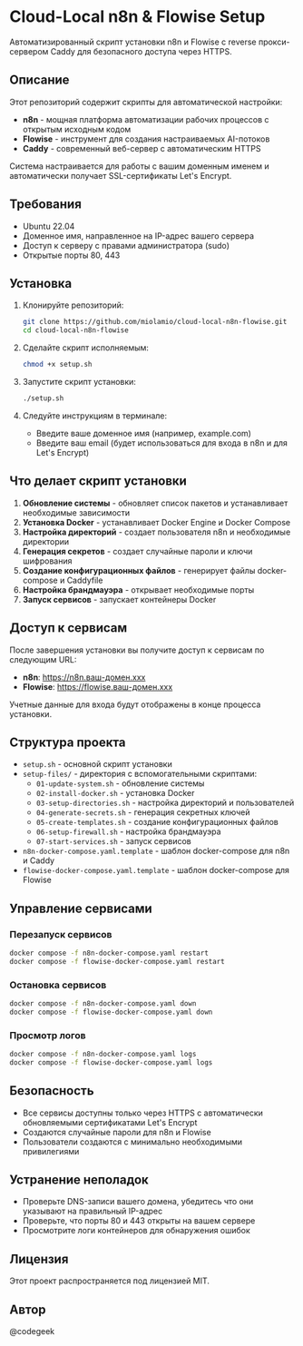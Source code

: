 # Cloud-Local n8n & Flowise Setup

Автоматизированный скрипт установки n8n и Flowise с reverse прокси-сервером Caddy для безопасного доступа через HTTPS.

## Описание

Этот репозиторий содержит скрипты для автоматической настройки:

- **n8n** - мощная платформа автоматизации рабочих процессов с открытым исходным кодом
- **Flowise** - инструмент для создания настраиваемых AI-потоков
- **Caddy** - современный веб-сервер с автоматическим HTTPS

Система настраивается для работы с вашим доменным именем и автоматически получает SSL-сертификаты Let's Encrypt.

## Требования

- Ubuntu 22.04 
- Доменное имя, направленное на IP-адрес вашего сервера
- Доступ к серверу с правами администратора (sudo)
- Открытые порты 80, 443 

## Установка

1. Клонируйте репозиторий:
   ```bash
   git clone https://github.com/miolamio/cloud-local-n8n-flowise.git
   cd cloud-local-n8n-flowise
   ```

2. Сделайте скрипт исполняемым:
   ```bash
   chmod +x setup.sh
   ```

3. Запустите скрипт установки:
   ```bash
   ./setup.sh
   ```

4. Следуйте инструкциям в терминале:
   - Введите ваше доменное имя (например, example.com)
   - Введите ваш email (будет использоваться для входа в n8n и для Let's Encrypt)

## Что делает скрипт установки

1. **Обновление системы** - обновляет список пакетов и устанавливает необходимые зависимости
2. **Установка Docker** - устанавливает Docker Engine и Docker Compose
3. **Настройка директорий** - создает пользователя n8n и необходимые директории
4. **Генерация секретов** - создает случайные пароли и ключи шифрования
5. **Создание конфигурационных файлов** - генерирует файлы docker-compose и Caddyfile
6. **Настройка брандмауэра** - открывает необходимые порты
7. **Запуск сервисов** - запускает контейнеры Docker

## Доступ к сервисам

После завершения установки вы получите доступ к сервисам по следующим URL:

- **n8n**: https://n8n.ваш-домен.xxx
- **Flowise**: https://flowise.ваш-домен.xxx

Учетные данные для входа будут отображены в конце процесса установки.

## Структура проекта

- `setup.sh` - основной скрипт установки
- `setup-files/` - директория с вспомогательными скриптами:
  - `01-update-system.sh` - обновление системы
  - `02-install-docker.sh` - установка Docker
  - `03-setup-directories.sh` - настройка директорий и пользователей
  - `04-generate-secrets.sh` - генерация секретных ключей
  - `05-create-templates.sh` - создание конфигурационных файлов
  - `06-setup-firewall.sh` - настройка брандмауэра
  - `07-start-services.sh` - запуск сервисов
- `n8n-docker-compose.yaml.template` - шаблон docker-compose для n8n и Caddy
- `flowise-docker-compose.yaml.template` - шаблон docker-compose для Flowise

## Управление сервисами

### Перезапуск сервисов

```bash
docker compose -f n8n-docker-compose.yaml restart
docker compose -f flowise-docker-compose.yaml restart
```

### Остановка сервисов

```bash
docker compose -f n8n-docker-compose.yaml down
docker compose -f flowise-docker-compose.yaml down
```

### Просмотр логов

```bash
docker compose -f n8n-docker-compose.yaml logs
docker compose -f flowise-docker-compose.yaml logs
```

## Безопасность

- Все сервисы доступны только через HTTPS с автоматически обновляемыми сертификатами Let's Encrypt
- Создаются случайные пароли для n8n и Flowise
- Пользователи создаются с минимально необходимыми привилегиями

## Устранение неполадок

- Проверьте DNS-записи вашего домена, убедитесь что они указывают на правильный IP-адрес
- Проверьте, что порты 80 и 443 открыты на вашем сервере
- Просмотрите логи контейнеров для обнаружения ошибок

## Лицензия

Этот проект распространяется под лицензией MIT. 

## Автор

@codegeek